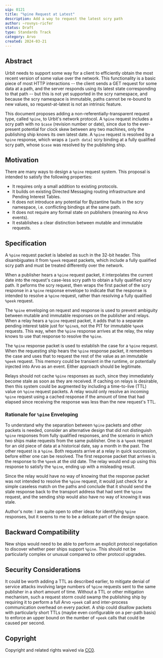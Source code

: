 ```yaml
---
uip: 0121
title: "%pine Request at Latest"
description: Add a way to request the latest scry path
author: ~rovnys-ricfer
status: Draft
type: Standards Track
category: Arvo
created: 2024-03-21
---
```


## Abstract

Urbit needs to support some way for a client to efficiently obtain the most recent version of some value over the network.  This functionality is a basic piece of most HTTP interactions -- the client sends a GET request for some data at a path, and the server responds using its latest state corresponding to that path -- but this is not yet supported in the scry namespace, and because the scry namespace is immutable, paths cannot be re-bound to new values, so request-at-latest is not an intrinsic feature.

This document proposes adding a non-referentially-transparent request type, called `%pine`, to Urbit's network protocol.  A `%pine` request includes a scry path with no `$case` (revision number or date), since due to the ever-present potential for clock skew between any two machines, only the publishing ship knows its own latest date.  A `%pine` request is resolved by a `%pine` response, which wraps a `[path data]` scry binding at a fully qualified scry path, whose `$case` was resolved by the publishing ship.

## Motivation

There are many ways to design a `%pine` request system.  This proposal is intended to satisfy the following properties:

- It requires only a small addition to existing protocols.
- It builds on existing Directed Messaging routing infrastructure and Pending Interest Tables.
- It does not introduce any potential for Byzantine faults in the scry namespace, i.e. conflicting bindings at the same path.
- It does not require any formal state on publishers (meaning no Arvo events).
- It establishes a clear distinction between mutable and immutable requests.

## Specification

A `%pine` request packet is labeled as such in the 32-bit header.  This disambiguates it from `%peek` request packets, which include a fully qualified scry path and must be treated differently over the network.

When a publisher hears a `%pine` request packet, it interpolates the current date into the request's case-less scry path to obtain a fully qualified scry path.  It peforms the scry request, then wraps the first packet of the scry response in a `%pine` response envelope to indicate that the response is intended to resolve a `%pine` request, rather than resolving a fully qualified `%peek` request.

The `%pine` enveloping on request and response is used to prevent ambiguity between mutable and immutable responses on the publisher and relays.  When a relay hears a `%pine` request packet, it adds that to a separate pending interest table just for `%pine`s, not the PIT for immutable `%peek` requests.  This way, when the `%pine` response arrives at the relay, the relay knows to use that response to resolve the `%pine`.

The `%pine` response packet is used to establish the case for a `%pine` request.  When the requesting ship hears the `%pine` response packet, it remembers the case and uses that to request the rest of the value as an immutable `%peek` request.  This memory could be transient in the runtime, or potentially injected into Arvo as an event.  Either approach should be legitimate.

Relays should not cache `%pine` responses as such, since they immediately become stale as soon as they are received.  If caching on relays is desirable, then this system could be augmented by including a time-to-live (TTL) value on `%pine` request packets.  A relay would only resolve an incoming `%pine` request using a cached response if the amount of time that had elapsed since receiving the response was less than the new request's TTL.

### Rationale for `%pine` Enveloping

To understand why the separation between `%pine` packets and other packets is needed, consider an alternative design that did not distinguish `%pine` responses from fully qualified responses, and the scenario in which two ships make requests from the same publisher.  One is a `%peek` request for an old piece of data at a historical date, say a month in the past.  The other request is a `%pine`.  Both requests arrive at a relay in quick succession, before either one can be resolved.  The first response packet that arrives is the response to the `%peek` at the old date.  The relay would end up using this response to satisfy the `%pine`, ending up with a misleading result.

Since the relay would have no way of knowing that the response packet was not intended to resolve the `%pine` request, it would just check for a simple caseless match on the paths and conclude that it should send the stale response back to the transport address that had sent the `%pine` request, and the sending ship would also have no way of knowing it was stale.

Author's note: I am quite open to other ideas for identifying `%pine` responses, but it seems to me to be a delicate part of the design space.  

## Backward Compatibility

New ships would need to be able to perform an explicit protocol negotiation to discover whether peer ships support `%pine`.  This should not be particularly complex or unusual compared to other protocol upgrades.

## Security Considerations

It could be worth adding a TTL as described earlier, to mitigate denial of service attacks involving large numbers of `%pine` requests sent to the same publisher in a short amount of time.  Without a TTL or other mitigation mechanism, such a request storm could swamp the publishing ship by requiring it to perform a full Arvo `+peek` call and inter-process communication overhead on every packet.  A ship could disallow packets with particularly short TTLs (maybe even configurable on a per-path basis) to enforce an upper bound on the number of `+peek` calls that could be caused per second.

## Copyright

Copyright and related rights waived via [CC0](../LICENSE.md).
